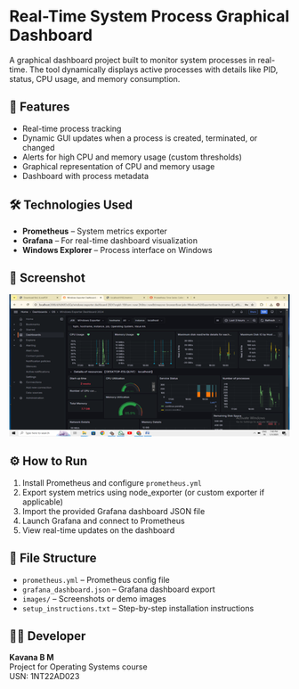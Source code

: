 # Real-Time System Process Graphical Dashboard

A graphical dashboard project built to monitor system processes in real-time. The tool dynamically displays active processes with details like PID, status, CPU usage, and memory consumption.

## 🔧 Features
- Real-time process tracking
- Dynamic GUI updates when a process is created, terminated, or changed
- Alerts for high CPU and memory usage (custom thresholds)
- Graphical representation of CPU and memory usage
- Dashboard with process metadata

## 🛠️ Technologies Used
- **Prometheus** – System metrics exporter
- **Grafana** – For real-time dashboard visualization
- **Windows Explorer** – Process interface on Windows

## 📸 Screenshot
![Dashboard Screenshot](Images/dashbord_Screenshot.png)

## ⚙️ How to Run
1. Install Prometheus and configure `prometheus.yml`
2. Export system metrics using node_exporter (or custom exporter if applicable)
3. Import the provided Grafana dashboard JSON file
4. Launch Grafana and connect to Prometheus
5. View real-time updates on the dashboard

## 📁 File Structure
- `prometheus.yml` – Prometheus config file
- `grafana_dashboard.json` – Grafana dashboard export
- `images/` – Screenshots or demo images
- `setup_instructions.txt` – Step-by-step installation instructions

## 👩‍💻 Developer
**Kavana B M**  
Project for Operating Systems course  
USN: 1NT22AD023  
